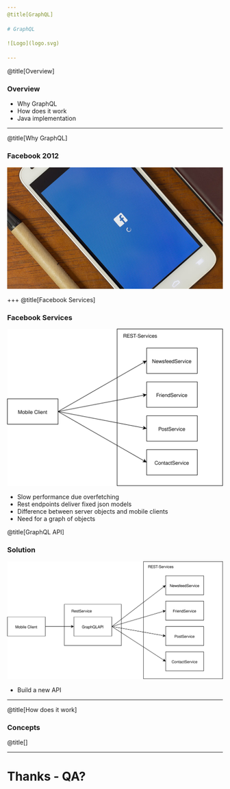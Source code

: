 ```yaml
---
@title[GraphQL]

# GraphQL

![Logo](logo.svg)

---
```

@title[Overview]
### Overview
* Why GraphQL
* How does it work
* Java implementation

---
@title[Why GraphQL]

### Facebook 2012
![facebook](facebook_loading.jpg)



+++
@title[Facebook Services]

### Facebook Services

![architecture](facebook_services.svg)

* Slow performance due overfetching
* Rest endpoints deliver fixed json models
* Difference between server objects and mobile clients
* Need for a graph of objects

@title[GraphQL API]

### Solution

![architecture](facebook_services_new.svg)

* Build a new API

---
@title[How does it work]

### Concepts

@title[]

---

# Thanks - QA?
